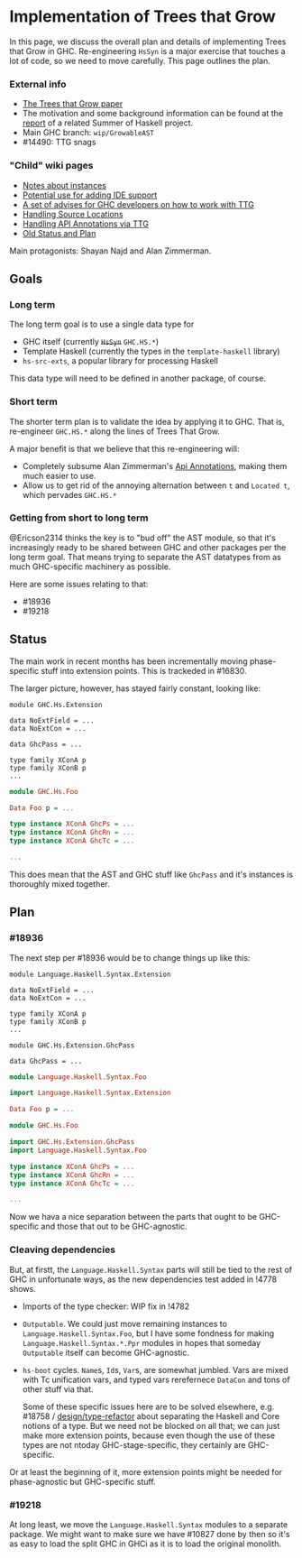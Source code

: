 # Implementation of Trees that Grow


In this page, we discuss the overall plan and details of implementing Trees that Grow in GHC.   Re-engineering `HsSyn` is a major exercise that touches a lot of code, so we need to move carefully.  This page outlines the plan.

### External info

- [The Trees that Grow paper](http://www.jucs.org/jucs_23_1/trees_that_grow/jucs_23_01_0042_0062_najd.pdf)
- The motivation and some background information can be found at the [report](https://ghc.haskell.org/trac/ghc/wiki/NativeMetaprogramming) of a related Summer of Haskell project.
- Main GHC branch: `wip/GrowableAST`
- #14490: TTG snags

### "Child" wiki pages

- [Notes about instances](implementing-trees-that-grow/instances)
- [Potential use for adding IDE support](implementing-trees-that-grow/ide-support)
- [A set of advises for GHC developers on how to work with TTG](implementing-trees-that-grow/trees-that-grow-guidance)
- [Handling Source Locations](implementing-trees-that-grow/handling-source-locations)
- [Handling API Annotations via TTG](https://gitlab.haskell.org/ghc/ghc/wikis/implementing-trees-that-grow/in-tree-api-annotations)
- [Old Status and Plan](https://gitlab.haskell.org/ghc/ghc/wikis/implementing-trees-that-grow/old-status-and-plan)


Main protagonists: Shayan Najd and Alan Zimmerman. 

## Goals

### Long term

The long term goal is to use a single data type for

- GHC itself (currently ~~`HsSyn`~~ `GHC.HS.*`)
- Template Haskell (currently the types in the `template-haskell` library)
- `hs-src-exts`, a popular library for processing Haskell

This data type will need to be defined in another package, of course.

### Short term

The shorter term plan is to validate the idea by applying it to GHC.  That is, re-engineer `GHC.HS.*` along the lines of Trees That Grow.

A major benefit is that we believe that this re-engineering will:

- Completely subsume Alan Zimmerman's [Api Annotations](https://ghc.haskell.org/trac/ghc/wiki/ApiAnnotations), making them much easier to use.
- Allow us to get rid of the annoying alternation between `t` and `Located t`, which pervades `GHC.HS.*`

### Getting from short to long term

@Ericson2314 thinks the key is to "bud off" the AST module, so that it's increasingly ready to be shared between GHC and other packages per the long term goal. That means trying to separate the AST datatypes from as much GHC-specific machinery as possible.

Here are some issues relating to that:

- #18936
- #19218

## Status

The main work in recent months has been incrementally moving phase-specific stuff into extension points.
This is trackeded in #16830.

The larger picture, however, has stayed fairly constant, looking like:

```haskel
module GHC.Hs.Extension

data NoExtField = ...
data NoExtCon = ...

data GhcPass = ...

type family XConA p
type family XConB p
...
```
```haskell
module GHC.Hs.Foo

Data Foo p = ...

type instance XConA GhcPs = ...
type instance XConA GhcRn = ...
type instance XConA GhcTc = ...

...
```

This does mean that the AST and GHC stuff like `GhcPass` and it's instances is thoroughly mixed together.

## Plan

### #18936

The next step per #18936 would be to change things up like this:

```haskel
module Language.Haskell.Syntax.Extension

data NoExtField = ...
data NoExtCon = ...

type family XConA p
type family XConB p
...
```
```haskel
module GHC.Hs.Extension.GhcPass

data GhcPass = ...
```
```haskell
module Language.Haskell.Syntax.Foo

import Language.Haskell.Syntax.Extension

Data Foo p = ...
```
```haskell
module GHC.Hs.Foo

import GHC.Hs.Extension.GhcPass
import Language.Haskell.Syntax.Foo

type instance XConA GhcPs = ...
type instance XConA GhcRn = ...
type instance XConA GhcTc = ...

...
```

Now we hava a nice separation between the parts that ought to be GHC-specific and those that out to be GHC-agnostic.

### Cleaving dependencies

But, at firstt, the `Language.Haskell.Syntax` parts will still be tied to the rest of GHC in unfortunate ways, as the new dependencies test added in !4778 shows.

 - Imports of the type checker: WIP fix in !4782

 - `Outputable`. We could just move remaining instances to `Language.Haskell.Syntax.Foo`, but I have some fondness for making `Language.Haskell.Syntax.*.Ppr` modules in hopes that someday `Outputable` itself can become GHC-agnostic.

 - `hs-boot` cycles. `Name`s, `Id`s, `Var`s, are somewhat jumbled.
    Vars are mixed with Tc unification vars, and typed vars rerefernece `DataCon` and tons of other stuff via that.

    Some of these specific issues here are to be solved elsewhere, e.g. #18758 / [design/type-refactor](design/type-refactor) about separating the Haskell and Core notions of a type.
    But we need not be blocked on all that; we can just make more extension points, because even though the use of these types are not ntoday GHC-stage-specific, they certainly are GHC-specific.

Or at least the beginning of it, more extension points might be needed for phase-agnostic but GHC-specific stuff.

### #19218

At long least, we move the `Language.Haskell.Syntax` modules to a separate package.
We might want to make sure we have #10827 done by then so it's as easy to load the split GHC in GHCi as it is to load the original monolith.
